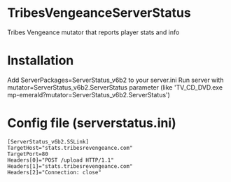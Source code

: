 TribesVengeanceServerStatus
===========================

Tribes Vengeance mutator that reports player stats and info

Installation
============

Add ServerPackages=ServerStatus_v6b2 to your server.ini
Run server with mutator=ServerStatus_v6b2.ServerStatus parameter (like 'TV_CD_DVD.exe mp-emerald?mutator=ServerStatus_v6b2.ServerStatus')

Config file (serverstatus.ini)
==============================
```
[ServerStatus_v6b2.SSLink]
TargetHost="stats.tribesrevengeance.com"
TargetPort=80
Headers[0]="POST /upload HTTP/1.1"
Headers[1]="stats.tribesrevengeance.com"
Headers[2]="Connection: close"
```
